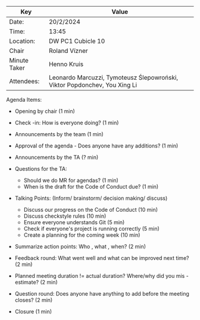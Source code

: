 | Key | Value |
| --- | --- |
| Date: | 20/2/2024 |
| Time: | 13:45 |
| Location: | DW PC1 Cubicle 10 |
| Chair | Roland Vízner |
| Minute Taker | Henno Kruis |
| Attendees: | Leonardo Marcuzzi, Tymoteusz Ślepowroński, Viktor Popdonchev, You Xing Li |
Agenda Items:
- Opening by chair (1 min)
- Check -in: How is everyone doing? (1 min)
- Announcements by the team (1 min)
- Approval of the agenda - Does anyone have any additions? (1 min)
- Announcements by the TA (? min)
- Questions for the TA:
    - Should we do MR for agendas? (1 min)
    - When is the draft for the Code of Conduct due? (1 min)

- Talking Points: (Inform/ brainstorm/ decision making/ discuss)
    - Discuss our progress on the Code of Conduct (10 min)
    - Discuss checkstyle rules (10 min)
    - Ensure everyone understands Git (5 min)
    - Check if everyone's project is running correctly (5 min)
    - Create a planning for the coming week (10 min)
- Summarize action points: Who , what , when? (2 min)

- Feedback round: What went well and what can be improved next time? (2 min)
- Planned meeting duration != actual duration? Where/why did you mis -estimate? (2 min)
- Question round: Does anyone have anything to add before the meeting closes? (2 min)
- Closure (1 min)
